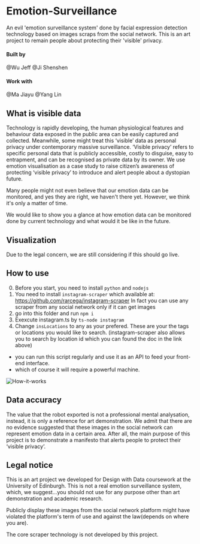 # Emotion-Surveillance
An evil 'emotion surveillance system' done by facial expression detection technology based on images scraps from the social network. This is an art project to remain people about protecting their 'visible' privacy. 

#### Built by
@Wu Jeff 
@Ji Shenshen

#### Work with
@Ma Jiayu 
@Yang Lin


## What is visible data
Technology is rapidly developing, the human physiological features and behaviour data exposed in the public area can be easily captured and collected. Meanwhile, some might treat this ‘visible’ data as personal privacy under contemporary massive surveillance. ‘Visible privacy’ refers to specific personal data that is publicly accessible, costly to disguise, easy to entrapment, and can be recognised as private data by its owner. We use emotion visualisation as a case study to raise citizen’s awareness of protecting ‘visible privacy’ to introduce and alert people about a dystopian future. 

Many people might not even believe that our emotion data can be monitored, and yes they are right, we haven't there yet. However, we think it's only a matter of time. 

We would like to show you a glance at how emotion data can be monitored done by current technology and what would it be like in the future.

## Visualization
Due to the legal concern, we are still considering if this should go live.

## How to use
0. Before you start, you need to install `python` and `nodejs`
1. You need to install `instagram-scraper` which available at: https://github.com/rarcega/instagram-scraper
   In fact you can use any scraper from any social network only if it can get images
2. go into this folder and run `npm i`
3. Exexcute instagram.ts by `ts-node instagram` 
4. Change `insLocations` to any as your prefered. These are your the tags or locations you would like to search.
(instagram-scraper also allows you to search by location id which you can found the doc in the link above)

* you can run this script regularly and use it as an API to feed your front-end interface. 
* which of course it will require a powerful machine.

![How-it-works](https://i.ibb.co/z6mf3Xz/accccc.png)

## Data accuracy
The value that the robot exported is not a professional mental analysation, instead, it is only a reference for art demonstration. We admit that there are no evidence suggested that these images in the social network can represent emotion data in a certain area. After all, the main purpose of this project is to demonstrate a manifesto that alerts people to protect their ‘visible privacy’.

## Legal notice
This is an art project we developed for Design with Data coursework at the University of Edinburgh. This is not a real emotion surveillance system, which, we suggest...you should not use for any purpose other than art demonstration and academic research. 

Publicly display these images from the social network platform might have violated the platform's term of use and against the law(depends on where you are). 

The core scraper technology is not developed by this project.

